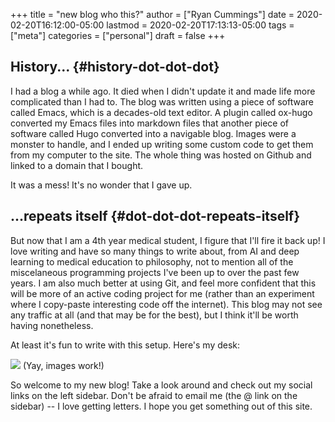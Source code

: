+++
title = "new blog who this?"
author = ["Ryan Cummings"]
date = 2020-02-20T16:12:00-05:00
lastmod = 2020-02-20T17:13:13-05:00
tags = ["meta"]
categories = ["personal"]
draft = false
+++

## History... {#history-dot-dot-dot}

I had a blog a while ago. It died when I didn't update it and made life more complicated than I had to. The blog was written using a piece of software called Emacs, which is a decades-old text editor. A plugin called ox-hugo converted my Emacs files into markdown files that another piece of software called Hugo converted into a navigable blog. Images were a monster to handle, and I ended up writing some custom code to get them from my computer to the site. The whole thing was hosted on Github and linked to a domain that I bought.

It was a mess! It's no wonder that I gave up.


## ...repeats itself {#dot-dot-dot-repeats-itself}

But now that I am a 4th year medical student, I figure that I'll fire it back up! I love writing and have so many things to write about, from AI and deep learning to medical education to philosophy, not to mention all of the miscelaneous programming projects I've been up to over the past few years. I am also much better at using Git, and feel more confident that this will be more of an active coding project for me (rather than an experiment where I copy-paste interesting code off the internet). This blog may not see any traffic at all (and that may be for the best), but I think it'll be worth having nonetheless.

At least it's fun to write with this setup. Here's my desk:

![](/images/desk.jpg)
(Yay, images work!)

So welcome to my new blog! Take a look around and check out my social links on the left sidebar. Don't be afraid to email me (the @ link on the sidebar) -- I love getting letters. I hope you get something out of this site.
